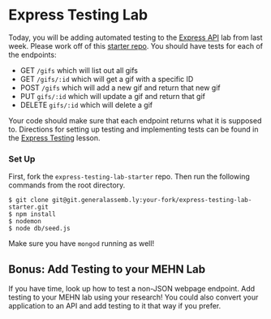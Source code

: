 # Express Testing Lab

Today, you will be adding automated testing to the [Express API](https://git.generalassemb.ly/seir-826/w06d01-seir826-express-api-lab) lab from last week. Please work off of this [starter repo](https://git.generalassemb.ly/seir-826/express-testing-lab-starter). You should have tests for each of the endpoints:

* GET `/gifs` which will list out all gifs
* GET `/gifs/:id` which will get a gif with a specific ID
* POST `/gifs` which will add a new gif and return that new gif
* PUT `gifs/:id` which will update a gif and return that gif
* DELETE `gifs/:id` which will delete a gif

Your code should make sure that each endpoint returns what it is supposed to. Directions for setting up testing and implementing tests can be found in the [Express Testing](https://git.generalassemb.ly/seir-826/w06d02-seir826-express-tdd) lesson. 

### Set Up

First, fork the `express-testing-lab-starter` repo. Then run the following commands from the root directory.
```
$ git clone git@git.generalassemb.ly:your-fork/express-testing-lab-starter.git
$ npm install
$ nodemon
$ node db/seed.js
```

Make sure you have `mongod` running as well!

## Bonus: Add Testing to your MEHN Lab

If you have time, look up how to test a non-JSON webpage endpoint. Add testing to your MEHN lab using your research! You could also convert your application to an API and add testing to it that way if you prefer.
